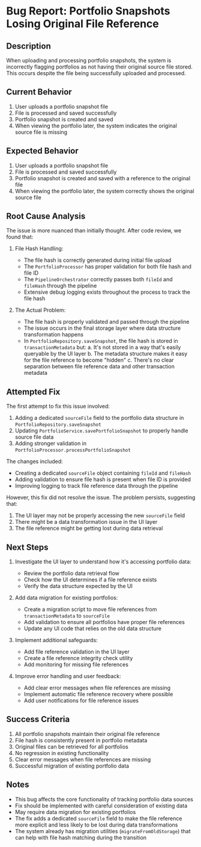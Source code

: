 # Bug Report: Portfolio Snapshots Losing Original File Reference

## Description
When uploading and processing portfolio snapshots, the system is incorrectly flagging portfolios as not having their original source file stored. This occurs despite the file being successfully uploaded and processed.

## Current Behavior
1. User uploads a portfolio snapshot file
2. File is processed and saved successfully
3. Portfolio snapshot is created and saved
4. When viewing the portfolio later, the system indicates the original source file is missing

## Expected Behavior
1. User uploads a portfolio snapshot file
2. File is processed and saved successfully
3. Portfolio snapshot is created and saved with a reference to the original file
4. When viewing the portfolio later, the system correctly shows the original source file

## Root Cause Analysis
The issue is more nuanced than initially thought. After code review, we found that:

1. File Hash Handling:
   - The file hash is correctly generated during initial file upload
   - The `PortfolioProcessor` has proper validation for both file hash and file ID
   - The `PipelineOrchestrator` correctly passes both `fileId` and `fileHash` through the pipeline
   - Extensive debug logging exists throughout the process to track the file hash

2. The Actual Problem:
   - The file hash is properly validated and passed through the pipeline
   - The issue occurs in the final storage layer where data structure transformation happens
   - In `PortfolioRepository.saveSnapshot`, the file hash is stored in `transactionMetadata` but:
     a. It's not stored in a way that's easily queryable by the UI layer
     b. The metadata structure makes it easy for the file reference to become "hidden"
     c. There's no clear separation between file reference data and other transaction metadata

## Attempted Fix
The first attempt to fix this issue involved:

1. Adding a dedicated `sourceFile` field to the portfolio data structure in `PortfolioRepository.saveSnapshot`
2. Updating `PortfolioService.savePortfolioSnapshot` to properly handle source file data
3. Adding stronger validation in `PortfolioProcessor.processPortfolioSnapshot`

The changes included:
- Creating a dedicated `sourceFile` object containing `fileId` and `fileHash`
- Adding validation to ensure file hash is present when file ID is provided
- Improving logging to track file reference data through the pipeline

However, this fix did not resolve the issue. The problem persists, suggesting that:
1. The UI layer may not be properly accessing the new `sourceFile` field
2. There might be a data transformation issue in the UI layer
3. The file reference might be getting lost during data retrieval

## Next Steps
1. Investigate the UI layer to understand how it's accessing portfolio data:
   - Review the portfolio data retrieval flow
   - Check how the UI determines if a file reference exists
   - Verify the data structure expected by the UI

2. Add data migration for existing portfolios:
   - Create a migration script to move file references from `transactionMetadata` to `sourceFile`
   - Add validation to ensure all portfolios have proper file references
   - Update any UI code that relies on the old data structure

3. Implement additional safeguards:
   - Add file reference validation in the UI layer
   - Create a file reference integrity check utility
   - Add monitoring for missing file references

4. Improve error handling and user feedback:
   - Add clear error messages when file references are missing
   - Implement automatic file reference recovery where possible
   - Add user notifications for file reference issues

## Success Criteria
1. All portfolio snapshots maintain their original file reference
2. File hash is consistently present in portfolio metadata
3. Original files can be retrieved for all portfolios
4. No regression in existing functionality
5. Clear error messages when file references are missing
6. Successful migration of existing portfolio data

## Notes
- This bug affects the core functionality of tracking portfolio data sources
- Fix should be implemented with careful consideration of existing data
- May require data migration for existing portfolios
- The fix adds a dedicated `sourceFile` field to make the file reference more explicit and less likely to be lost during data transformations
- The system already has migration utilities (`migrateFromOldStorage`) that can help with file hash matching during the transition 